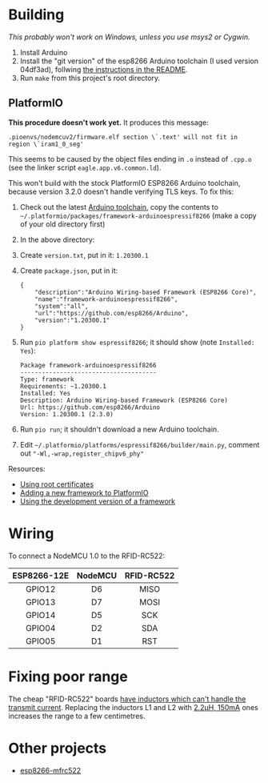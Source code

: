 # Building

*This probably won't work on Windows, unless you use msys2 or Cygwin.*

 1. Install Arduino
 1. Install the "git version" of the esp8266 Arduino toolchain (I used version 04df3ad), follwing [the instructions in the README][esp8266-arduino-install-git].
 1. Run `make` from this project's root directory.

## PlatformIO

**This procedure doesn't work yet.**  It produces this message:

    .pioenvs/nodemcuv2/firmware.elf section \`.text' will not fit in region \`iram1_0_seg'

This seems to be caused by the object files ending in `.o` instead of `.cpp.o` (see the linker script `eagle.app.v6.common.ld`).

This won't build with the stock PlatformIO ESP8266 Arduino toolchain, because version 3.2.0 doesn't handle verifying TLS keys.  To fix this:

1. Check out the latest [Arduino toolchain][esp8266-arduino], copy the contents to `~/.platformio/packages/framework-arduinoespressif8266` (make a copy of your old directory first)
1. In the above directory:
  1. Create `version.txt`, put in it: `1.20300.1`
  1. Create `package.json`, put in it:

     ```
     {
         "description":"Arduino Wiring-based Framework (ESP8266 Core)",
         "name":"framework-arduinoespressif8266",
         "system":"all",
         "url":"https://github.com/esp8266/Arduino",
         "version":"1.20300.1"
     }
     ```

  1. Run `pio platform show espressif8266`; it should show (note `Installed: Yes`):

     ```
     Package framework-arduinoespressif8266
     --------------------------------------
     Type: framework
     Requirements: ~1.20300.1
     Installed: Yes
     Description: Arduino Wiring-based Framework (ESP8266 Core)
     Url: https://github.com/esp8266/Arduino
     Version: 1.20300.1 (2.3.0)
     ```  

  1. Run `pio run`; it shouldn't download a new Arduino toolchain.
 1. Edit `~/.platformio/platforms/espressif8266/builder/main.py`, comment out `"-Wl,-wrap,register_chipv6_phy"`

Resources:

* [Using root certificates][use-root-certificate]
* [Adding a new framework to PlatformIO][platformio-new-framework]
* [Using the development version of a framework][platformio-development-framework]

# Wiring

To connect a NodeMCU 1.0 to the RFID-RC522:

| ESP8266-12E | NodeMCU | RFID-RC522 |
|:-----------:|:-------:|:----------:|
| GPIO12      | D6      | MISO       |
| GPIO13      | D7      | MOSI       |
| GPIO14      | D5      | SCK        |
| GPIO04      | D2      | SDA        |
| GPIO05      | D1      | RST        |

# Fixing poor range

The cheap "RFID-RC522" boards [have inductors which can't handle the transmit current][replace-inductor].  Replacing the inductors L1 and L2 with [2.2µH, 150mA][replacement-inductor-rs] ones increases the range to a few centimetres.

# Other projects

* [esp8266-mfrc522](https://github.com/Jorgen-VikingGod/ESP8266-MFRC522)

[replace-inductor]: https://forum.mikroe.com/viewtopic.php?p=255809#p255809
[replacement-inductor-rs]: http://au.rs-online.com/web/p/multilayer-surface-mount-inductors/6041524
[esp8266-arduino]: https://github.com/esp8266/Arduino
[use-root-certificate]: https://github.com/esp8266/Arduino/pull/2968
[platformio-new-framework]: https://community.platformio.org/t/adding-a-new-framework-to-platformio/297
[platformio-development-framework]: https://github.com/platformio/platformio-core/issues/339#issuecomment-160164467
[esp8266-arduino-install-git]: https://github.com/esp8266/Arduino/blob/f30c03b9e132914b253f3d6de69c80a260226173/README.md#using-git-version
